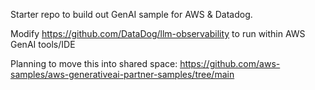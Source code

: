 Starter repo to build out GenAI sample for AWS & Datadog.

Modify https://github.com/DataDog/llm-observability to run within AWS GenAI 
tools/IDE

Planning to move this into shared space:
https://github.com/aws-samples/aws-generativeai-partner-samples/tree/main
